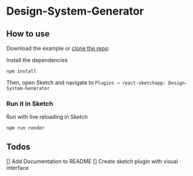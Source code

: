 # Design-System-Generator

## How to use
Download the example or [clone the repo](https://github.com/LFra/design-system-generator.git):

Install the dependencies
```
npm install
```

Then, open Sketch and navigate to `Plugins → react-sketchapp: Design-System-Generator`

### Run it in Sketch
Run with live reloading in Sketch
```
npm run render
```

## Todos
[] Add Documentation to README
[] Create sketch plugin with visual interface
